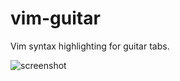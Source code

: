 vim-guitar
==========

Vim syntax highlighting for guitar tabs.

![screenshot](http://imgur.com/XyqU9Zk.png)
